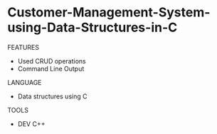 # Customer-Management-System-using-Data-Structures-in-C
FEATURES
* Used CRUD operations
* Command Line Output

LANGUAGE
* Data structures using C

TOOLS
* DEV C++
